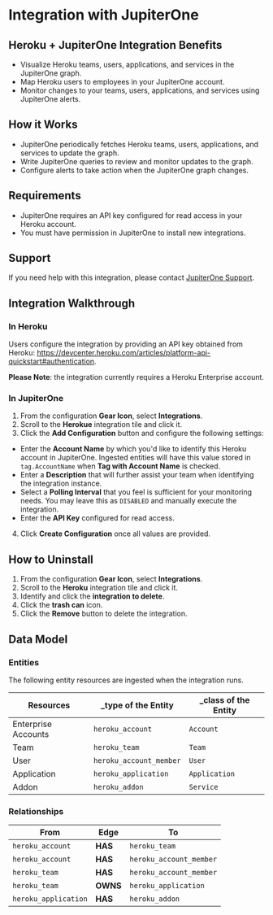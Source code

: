 # Integration with JupiterOne

## Heroku + JupiterOne Integration Benefits

- Visualize Heroku teams, users, applications, and services in the JupiterOne graph.
- Map Heroku users to employees in your JupiterOne account.
- Monitor changes to your teams, users, applications, and services using JupiterOne alerts.

## How it Works

- JupiterOne periodically fetches Heroku teams, users, applications, and services to update the graph.
- Write JupiterOne queries to review and monitor updates to the graph.
- Configure alerts to take action when the JupiterOne graph changes.

## Requirements

- JupiterOne requires an API key configured for read access in your Heroku account. 
- You must have permission in JupiterOne to install new integrations.

## Support

If you need help with this integration, please contact
[JupiterOne Support](https://support.jupiterone.io).

## Integration Walkthrough

### In Heroku

Users configure the integration by providing an API key obtained from Heroku:
<https://devcenter.heroku.com/articles/platform-api-quickstart#authentication>.

**Please Note**: the integration currently requires a Heroku Enterprise account.

### In JupiterOne

1. From the configuration **Gear Icon**, select **Integrations**.
2. Scroll to the **Herokue** integration tile and click it.
3. Click the **Add Configuration** button and configure the following settings:
- Enter the **Account Name** by which you'd like to identify this Heroku
   account in JupiterOne. Ingested entities will have this value stored in
   `tag.AccountName` when **Tag with Account Name** is checked.
- Enter a **Description** that will further assist your team when identifying
   the integration instance.
- Select a **Polling Interval** that you feel is sufficient for your monitoring
   needs. You may leave this as `DISABLED` and manually execute the integration.
- Enter the **API Key** configured for read access.
4. Click **Create Configuration** once all values are provided.

## How to Uninstall

1. From the configuration **Gear Icon**, select **Integrations**.
2. Scroll to the **Heroku** integration tile and click it.
3. Identify and click the **integration to delete**.
4. Click the **trash can** icon.
5. Click the **Remove** button to delete the integration.

## Data Model

### Entities

The following entity resources are ingested when the integration runs.

| Resources           | \_type of the Entity    | \_class of the Entity |
| ------------------- | ----------------------- | --------------------- |
| Enterprise Accounts | `heroku_account`        | `Account`             |
| Team                | `heroku_team`           | `Team`                |
| User                | `heroku_account_member` | `User`                |
| Application         | `heroku_application`    | `Application`         |
| Addon               | `heroku_addon`          | `Service`             |

### Relationships

| From                 | Edge     | To                      |
| -------------------- | -------- | ----------------------- |
| `heroku_account`     | **HAS**  | `heroku_team`           |
| `heroku_account`     | **HAS**  | `heroku_account_member` |
| `heroku_team`        | **HAS**  | `heroku_account_member` |
| `heroku_team`        | **OWNS** | `heroku_application`    |
| `heroku_application` | **HAS**  | `heroku_addon`          |
